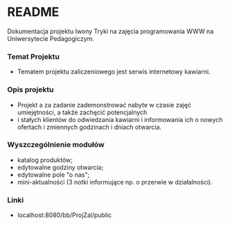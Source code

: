 # README #

Dokumentacja projektu Iwony Tryki na zajęcia programowania WWW na Uniwersytecie Pedagogiczym.

### Temat Projektu ###

* Tematem projektu zaliczeniowego jest serwis internetowy kawiarni.

### Opis projektu ###

* Projekt a za zadanie zademonstrować nabyte w czasie zajęć umiejętności, a także zachęcić potencjalnych
* i stałych klientów do odwiedzania kawiarni i informowania ich o nowych ofertach i zmiennych godzinach i dniach otwarcia.

### Wyszczególnienie modułów ###

* katalog produktów;
* edytowalne godziny otwarcia;
* edytowalne pole "o nas";
* mini-aktualności (3 notki informujące np. o przerwie w działalności).

### Linki ###
* localhost:8080/bb/ProjZal/public